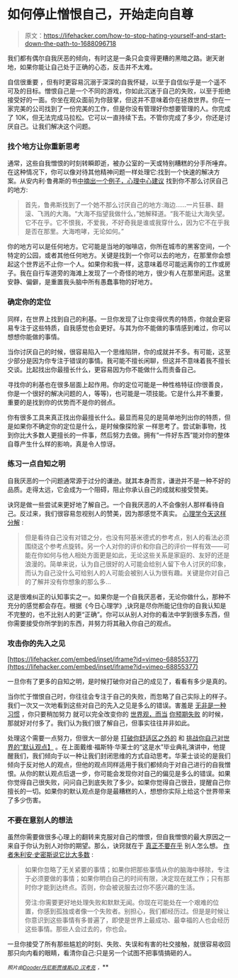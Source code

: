 # 如何停止憎恨自己，开始走向自尊

> 原文：<https://lifehacker.com/how-to-stop-hating-yourself-and-start-down-the-path-to-1688096718>

我们都有偶尔自我厌恶的倾向，有时这是一条只会变得更糟的黑暗之路。谢天谢地，如果你能让自己处于正确的心态，反击并不太难。



自信很重要 ，但有时更容易沉溺于深深的自我怀疑，以至于自信似乎是一个遥不可及的目标。憎恨自己是一个不同的游戏，你如此沉迷于自己的失败，以至于拒绝接受好的一面。你坐在观众面前为你鼓掌，但这并不意味着你在拯救世界。你在一家完美的公司找到了一份完美的工作，但是你没有管理好你想要管理的人。你完成了 10K，但无法完成马拉松。它可以一直持续下去。不管你完成了多少，你还是讨厌自己。让我们解决这个问题。

### 找个地方让你重新思考

通常，这些自我憎恨的时刻转瞬即逝，被办公室的一天或特别糟糕的分手所唾弃。在这种情况下，你可以像对待其他精神问题一样处理它:找到一个快速的解决方案。从安内利·鲁弗斯的书[中摘出一个例子，心理中心建议](http://psychcentral.com/blog/archives/2014/08/09/on-hating-yourself-less/) 找到你不那么讨厌自己的地方:

> 首先，鲁弗斯找到了一个她不那么讨厌自己的地方:海边……一片狂暴、翻滚、飞溅的大海。“大海不指望我做什么，”她解释道。“我不能让大海失望。它不在乎。它不恨我，不爱我，不好奇我是谁或我穿什么，因为它不在乎我是否在那里。大海咆哮，无论如何。”

你的地方可以是任何地方。它可能是当地的咖啡店，你所在城市的黑客空间，一个特定的公园，或者其他任何地方。关键是找到一个你可以去的地方，在那里你会想起这个世界远不止你一个人。如果你和我一样，这意味着尽可能远离你的工作或房子。我在自行车道旁的海滩上发现了一个奇怪的地方，很少有人在那里闲逛。这里安静、偏僻，是重置我头脑中所有愚蠢事物的好地方。

### 确定你的定位

同样，在世界上找到自己的利基。一旦你发现了让你变得优秀的特质，你就会更容易专注于这些特质，自我感觉也会更好。与其为你不能做的事情感到难过，你可以想想你能做的事情。

当你讨厌自己的时候，很容易陷入一个思维陷阱，你的成就并不多。有可能，这至少部分是因为你专注于错误的事情。我可能不擅长闲聊，但这并不意味着我不擅长交谈。比起找出你最擅长什么，更容易因为你不能做什么而责备自己。

寻找你的利基也在很多层面上起作用。你的定位可能是一种性格特征(你很善良，你是一个很好的解决问题的人，等等)，也可能是一项技能。它是什么并不重要，重要的是找到你的优势而不是你的弱点。

你有很多工具来真正找出你最擅长什么。最显而易见的是简单地列出你的特质，但是如果你不确定你的定位是什么，是时候像探险家 一样思考了。尝试新事物，找到你比大多数人更擅长的一件事，然后努力去做。拥有“一件好东西”能对你的整体自尊产生什么样的影响，真是令人惊讶。

### 练习一点自知之明

自我厌恶的一个问题通常源于过分的谦逊。就其本身而言，谦逊并不是一种不好的品质。走得太远，它会成为一个阻碍，阻止你承认自己的成就和接受赞美。

诀窍是做一些尝试来更好地了解自己。一个自我厌恶的人不会像别人那样看待自己。反过来，我们很容易忽视别人的赞美，因为那感觉不真实。 [心理学今天这样分解](https://www.psychologytoday.com/blog/maybe-its-just-me/201306/do-the-self-loathing-see-the-same-self-others-do) :

> 但是看待自己没有对错之分，也没有阿基米德式的参考点，别人的看法必须围绕这个参考点旋转。另一个人对你的评价和你自己的评价一样有效——可能在你如何与他人相处方面更是如此，无论这些关系是家庭的、友好的还是浪漫的。简单来说，认为自己很好的人可能会给别人留下令人讨厌的印象，而认为自己没什么可给别人的人可能会被别人认为很有趣。关键是你对自己的了解并没有你想象的那么多...

这是很难纠正的认知事实之一。如果你是一个自我厌恶者，无论你做什么，那种不充分的感觉都会存在。根据《今日心理学》,诀窍是尽你所能记住你的自我认知是不完整的，也不比别人的更“正确”。你可以从别人对你的看法中学到很多东西，但你需要接受你所学到的东西，并努力将其融入你自己的观点。

### 攻击你的先入之见

 [https://lifehacker.com/embed/inset/iframe?id=vimeo-68855377](https://lifehacker.com/embed/inset/iframe?id=vimeo-68855377) 

一旦你有了更多的自知之明，是时候打破你对自己的成见了，看看有多少是真的。

当你忙于憎恨自己时，你往往会专注于自己的失败，而忽略了自己实际上的样子。我们一次又一次地看到这些对自己的先入之见是多么的错误。害羞是 [无非是一种习惯](http://lifehacker.com/being-shy-is-just-a-bad-habit-and-you-can-break-it-wit-5909696) ，你只要稍加努力 就可以完全改变你的 [世界观，而当](https://lifehacker.com/recalibrate-your-reality-5891564) [你预期失败](http://lifehacker.com/maintain-the-confidence-to-succeed-with-a-failure-expe-1687123609) 的时候，那就好对付多了。我们认为我们很了解自己，但事实往往并非如此。

处理这个需要一点努力，但很大一部分是 [打破你舒适区之外的](https://lifehacker.com/the-science-of-breaking-out-of-your-comfort-zone-and-w-656426705) 和 [挑战你自己对世界的“默认观点】](http://lifehacker.com/confront-your-biases-to-see-the-world-from-another-poin-508303712) 。在上面戴维·福斯特·华莱士的“这是水”毕业典礼演讲中，他提醒我们，我们倾向于以一种让我们封闭思维的方式自动思考。华莱士谈论的是我们倾向于反对他人的观点，但他的观点同样适用于我们都倾向于对自己进行的自我憎恨。从你的默认观点后退一步，你可能会发现你对自己的偏见是多么的错误。如果你觉得自己很失败，问问自己到底失败了多少。如果你觉得自己很丑，提醒自己你擅长的一切。如果你的默认观点是你是最糟糕的人，想想你实际上给这个世界带来了多少伤害。

### 不要在意别人的想法

虽然你需要做很多心理上的翻转来克服对自己的憎恨，但自我憎恨的最大原因之一来自于你认为别人对你的期望。那么，诀窍就在于 [真正不要在乎](http://inoveryourhead.net/the-complete-guide-to-not-giving-a-fuck/) 别人怎么想。 [作者朱利安·史密斯说它比大多数](http://inoveryourhead.net/the-complete-guide-to-not-giving-a-fuck/) :

> 如果你忽略了无关紧要的事情；如果你把那些事情从你的脑海中移除，专注于必须要做的事情；如果你明白自己的时间有限，决定现在就工作；只有那时你才能到达终点。否则，你会被说服去过你不感兴趣的生活。
> 
> 旁注:你需要更好地处理失败和默默无闻。你现在可能处在一个艰难的位置，你感到孤独或者像一个失败者。别担心，我们都经历过。但是是时候让你意识到这些事情有多普遍了，即使是世界上最成功、最幸福的人也会经历这些事情。那些人会过去的，你也会。

一旦你接受了所有那些尴尬的时刻、失败、失误和有害的社交接触，就很容易收回那只向内看的眼睛，看清你自己:只是另一个试图不把事情搞砸的人。

<small>*照片由*</small>[<small>*Dooder*</small>](http://www.shutterstock.com/pic-129687461/stock-vector-thumbs-up-and-thumbs-down.html?src=dbhWa3_cKRpOTOFfpKbOXQ-1-2&ws=1)<small></small>*[<small>*丹尼斯贾维斯*</small>](https://www.flickr.com/photos/archer10/6333164332/in/photolist-nnvDgY-nxY9Ud-aDD87u-nkyV1x-7wfjiL-pdzTmR-3bCPec-bGudU4-pJXp8r-mEWFPP-Mi216-h6KXhq-6qc6qN-FExV7-6aKvoE-2GBBD5-6aFjJZ-cAWhKS-o7PVkv-4xGSH5-8Rcqe3-dwBkrf-3SYBW-upYRW-4A3tnr-ohikcV-jXTRL-dcLLMF-5QXd9M-btm1E4-bJVEZz-cMbmo1-4AErME-dXxUZm-o6Dxb1-6u72Fv-5ppxTV-a4bVoP-pQhKKP-2fRhn1-dmNxcR-6tG9ju-crz2BW-cL9ero-7YyH73-4JMjxR-8WPdwS-acj54L-oEWp1N-qGMQER)<small></small>*[<small>*JD 汉考克*</small>](https://www.flickr.com/photos/jdhancock/15455219752/in/photolist-pxJ3o5-8yztU5-6Dd8nb-6bMG2-55QGaa-4SvNi6-4TgdPL-8fRHQQ-6WVCuL-68jHHa-3KBnLW-8PybHq-7UpGEr-2QLjZW-5VAUtD-6TkVB2-fwuo5-9P2NjK-5bm4LW-t5BEK-6Lpk4B-4QNfCL-91n1eB-a2MB7-7KZ6nr-4okk26-5tshhD-6Jc2zE-e48sou-6b4DtN-8CWnt1-6Ekggn-6tWQcz-6eUfwJ-J2gaD-4mdoGR-qMKv9E-7AviA8-6DwV1e-5c5yPH-5oK2X8-iVNg4e-6Xf2Zd-8oprXx-5CpGev-8eetRz-8ywVRg-Bqkyh-5LNL8c-PARi) <small>*，<small></small>*<small></small></small>**

**<small></small>**